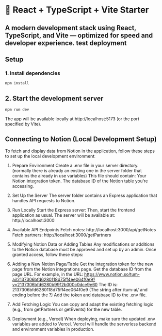 # 🚀 React + TypeScript + Vite Starter

A modern development stack using **React**, **TypeScript**, and **Vite** — optimized for speed and developer experience.
test deployment
---

## Setup

### 1. Install dependencies

```bash
npm install
```

## 2. Start the development server
```bash
npm run dev
```
The app will be available locally at http://localhost:5173 (or the port specified by Vite).

## Connecting to Notion (Local Development Setup)
To fetch and display data from Notion in the application, follow these steps to set up the local development environment:

1. Prepare Environment
Create a .env file in your server directory. (normally there is already an exsting one in the server folder that contains the already in use variables)
This file should contain:
Your Notion integration token.
The database ID of the Notion table you're accessing.

2. Set Up the Server
The server folder contains an Express application that handles API requests to Notion.

3. Run Locally
Start the Express server:
Then, start the frontend application as usual.
The server will be available at:
http://localhost:3000

4. Available API Endpoints
Fetch notes:
http://localhost:3000/api/getNotes
Fetch partners:
http://localhost:3000/getPartners

5. Modifying Notion Data or Adding Tables
Any modifications or additions to the Notion database must be approved and set up by an admin.
Once granted access, follow these steps:

6. Adding a New Notion Page/Table
Get the integration token for the new page from the Notion integrations page.
Get the database ID from the page URL.
For example, in the URL:
https://www.notion.so/tum-ai/2137306bfd6280118d75ff4ee064f0e9?v=2137306bfd6280b9912b000c0dce9e60
The ID is:
2137306bfd6280118d75ff4ee064f0e9
(The string after /tum-ai/ and ending before the ?)
Add the token and database ID to the .env file.

7. Add Fetching Logic
You can copy and adapt the existing fetching logic (e.g., from getPartners or getEvents) for the new table.

8. Deployment (e.g., Vercel)
When deploying, make sure the updated .env variables are added to Vercel.
Vercel will handle the serverless backend and environment variables in production.
